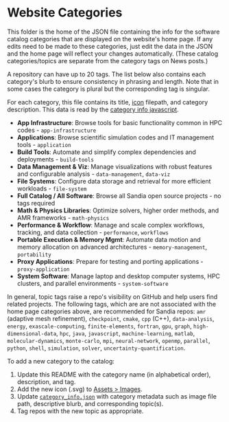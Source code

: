# Website Categories

This folder is the home of the JSON file containing the info for the software catalog categories that are displayed on the website's home page. If any edits need to be made to these categories, just edit the data in the JSON and the home page will reflect your changes automatically. (These catalog categories/topics are separate from the category tags on News posts.)

A repository can have up to 20 tags. The list below also contains each category's blurb to ensure consistency in phrasing and length. Note that in some cases the category is plural but the corresponding tag is singular.

For each category, this file contains its title, [icon][icon dir] filepath, and category description. This data is read by the [category info javascript][js dir].

[icon dir]: ../assets/images/
[js dir]: ../js/category-info.js

- **App Infrastructure**: Browse tools for basic functionality common in HPC codes - `app-infrastructure`
- **Applications**: Browse scientific simulation codes and IT management tools - `application`
- **Build Tools**: Automate and simplify complex dependencies and deployments - `build-tools`
- **Data Management & Viz**: Manage visualizations with robust features and configurable analysis - `data-management`, `data-viz`
- **File Systems**: Configure data storage and retrieval for more efficient workloads - `file-system`
- **Full Catalog / All Software**: Browse all Sandia open source projects - no tags required
- **Math & Physics Libraries**: Optimize solvers, higher order methods, and AMR frameworks - `math-physics`
- **Performance & Workflow**: Manage and scale complex workflows, tracking, and data collection - `performance`, `workflows`
- **Portable Execution & Memory Mgmt**: Automate data motion and memory allocation on advanced architectures - `memory-management`, `portability`
- **Proxy Applications**: Prepare for testing and porting applications - `proxy-application`
- **System Software**: Manage laptop and desktop computer systems, HPC clusters, and parallel environments - `system-software`

In general, topic tags raise a repo's visibility on GitHub and help users find related projects. The following tags, which are are not associated with the home page categories above, are recommended for Sandia repos: `amr` (adaptive mesh refinement), `checkpoint`, `cmake`, `cpp` (C++), `data-analysis`, `energy`, `exascale-computing`, `finite-elements`, `fortran`, `gpu`, `graph`, `high-dimensional-data`, `hpc`, `java`, `javascript`, `machine-learning`, `matlab`, `molecular-dynamics`, `monte-carlo`, `mpi`, `neural-network`, `openmp`, `parallel`, `python`, `shell`, `simulation`, `solver`, `uncertainty-quantification`.

To add a new category to the catalog:
1. Update this README with the category name (in alphabetical order), description, and tag.
2. Add the new icon (.svg) to [Assets > Images](https://github.com/sandialabs/sandialabs.github.io/tree/master/assets/images).
3. Update [`category_info.json`](https://github.com/sandialabs/sandialabs.github.io/blob/master/category/category_info.json) with category metadata such as image file path, descriptive blurb, and corresponding topic(s).
4. Tag repos with the new topic as appropriate.
